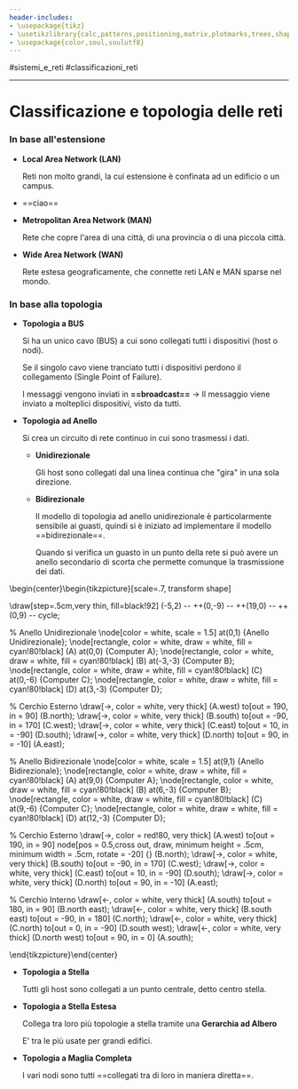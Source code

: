 ```yaml
---
header-includes:
- \usepackage{tikz}
- \usetikzlibrary{calc,patterns,positioning,matrix,plotmarks,trees,shapes,decorations}
- \usepackage{color,soul,soulutf8}
---
```


#sistemi_e_reti #classificazioni_reti



---

# Classificazione e topologia delle reti



### In base all'estensione

- **Local Area Network (LAN)**

	Reti non molto grandi, la cui estensione è confinata ad un edificio o un campus.



- ==ciao==



- **Metropolitan Area Network (MAN)**

	Rete che copre l'area di una città, di una provincia o di una piccola città.



- **Wide Area Network (WAN)**

	Rete estesa geograficamente, che connette reti LAN e MAN sparse nel mondo.



### In base alla topologia

- **Topologia a BUS**

	Si ha un unico cavo (BUS) a cui sono collegati tutti i dispositivi (host o nodi).

	Se il singolo cavo viene tranciato tutti i dispositivi perdono il collegamento (Single Point of Failure).

	I messaggi vengono inviati in **==broadcast==** $\longrightarrow$ Il messaggio viene inviato a molteplici dispositivi, visto da tutti.



- **Topologia ad Anello**

	Si crea un circuito di rete continuo in cui sono trasmessi i dati.

	- **Unidirezionale**

		Gli host sono collegati dal una linea continua che "gira" in una sola direzione.

	- **Bidirezionale**

		Il modello di topologia ad anello unidirezionale è particolarmente sensibile ai guasti, quindi si è iniziato ad implementare il modello ==bidirezionale==.

		Quando si verifica un guasto in un punto della rete si può avere un anello secondario di scorta che permette comunque la trasmissione dei dati.



\begin{center}\begin{tikzpicture}[scale=.7, transform shape]

\draw[step=.5cm,very thin, fill=black!92] (-5,2) -- ++(0,-9) -- ++(19,0) -- ++(0,9) -- cycle;

% Anello Unidirezionale
\node[color = white, scale = 1.5] at(0,1) {Anello Unidirezionale};
\node[rectangle, color = white, draw = white, fill = cyan!80!black] (A) at(0,0) {Computer A};
\node[rectangle, color = white, draw = white, fill = cyan!80!black] (B) at(-3,-3) {Computer B};
\node[rectangle, color = white, draw = white, fill = cyan!80!black] (C) at(0,-6) {Computer C};
\node[rectangle, color = white, draw = white, fill = cyan!80!black] (D) at(3,-3) {Computer D};

% Cerchio Esterno
\draw[->, color = white, very thick]
(A.west) to[out = 190, in = 90] (B.north);
\draw[->, color = white, very thick]
(B.south) to[out = -90, in = 170] (C.west);
\draw[->, color = white, very thick]
(C.east) to[out = 10, in = -90] (D.south);
\draw[->, color = white, very thick]
(D.north) to[out = 90, in = -10] (A.east);



% Anello Bidirezionale
\node[color = white, scale = 1.5] at(9,1) {Anello Bidirezionale};
\node[rectangle, color = white, draw = white, fill = cyan!80!black] (A) at(9,0) {Computer A};
\node[rectangle, color = white, draw = white, fill = cyan!80!black] (B) at(6,-3) {Computer B};
\node[rectangle, color = white, draw = white, fill = cyan!80!black] (C) at(9,-6) {Computer C};
\node[rectangle, color = white, draw = white, fill = cyan!80!black] (D) at(12,-3) {Computer D};

% Cerchio Esterno
\draw[->, color = red!80, very thick]
(A.west) to[out = 190, in = 90] node[pos = 0.5,cross out, draw, minimum height = .5cm, minimum width = .5cm, rotate = -20] {} (B.north);
\draw[->, color = white, very thick]
(B.south) to[out = -90, in = 170] (C.west);
\draw[->, color = white, very thick]
(C.east) to[out = 10, in = -90] (D.south);
\draw[->, color = white, very thick]
(D.north) to[out = 90, in = -10] (A.east);
 
% Cerchio Interno
\draw[<-, color = white, very thick]
(A.south) to[out = 180, in = 90] (B.north east);
\draw[<-, color = white, very thick]
(B.south east) to[out = -90, in = 180] (C.north);
\draw[<-, color = white, very thick]
(C.north) to[out = 0, in = -90] (D.south west);
\draw[<-, color = white, very thick]
(D.north west) to[out = 90, in = 0] (A.south);

\end{tikzpicture}\end{center}


- **Topologia a Stella**

	Tutti gli host sono collegati a un punto centrale, detto centro stella.



- **Topologia a Stella Estesa**

	Collega tra loro più topologie a stella tramite una **Gerarchia ad Albero**

	E' tra le più usate per grandi edifici.



- **Topologia a Maglia Completa**

	I vari nodi sono tutti ==collegati tra di loro in maniera diretta==. 





